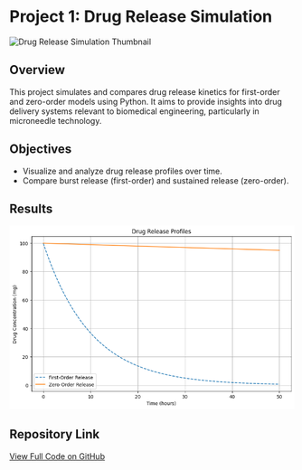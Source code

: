 # Project 1: Drug Release Simulation

![Drug Release Simulation Thumbnail](thumbnail.png)

## Overview
This project simulates and compares drug release kinetics for first-order and zero-order models using Python. It aims to provide insights into drug delivery systems relevant to biomedical engineering, particularly in microneedle technology.

## Objectives
- Visualize and analyze drug release profiles over time.
- Compare burst release (first-order) and sustained release (zero-order).

## Results
![Drug Release Profiles](release_profiles.png)

## Repository Link
[View Full Code on GitHub](https://github.com/YOUR_USERNAME/Drug_Release_Simulation)


